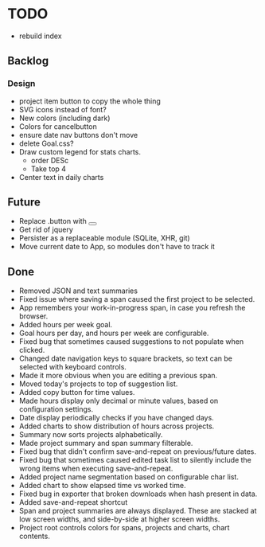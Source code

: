 # TODO

* rebuild index

## Backlog

### Design

* project item button to copy the whole thing
* SVG icons instead of font?
* New colors (including dark)
* Colors for cancelbutton
* ensure date nav buttons don't move
* delete Goal.css?
* Draw custom legend for stats charts.
  * order DESc
  * Take top 4
* Center text in daily charts

## Future

* Replace .button with <button>
* Get rid of jquery
* Persister as a replaceable module (SQLite, XHR, git)
* Move current date to App, so modules don't have to track it

## Done

* Removed JSON and text summaries
* Fixed issue where saving a span caused the first project to be selected.
* App remembers your work-in-progress span, in case you refresh the browser.
* Added hours per week goal.
* Goal hours per day, and hours per week are configurable.
* Fixed bug that sometimes caused suggestions to not populate when clicked.
* Changed date navigation keys to square brackets, so text can be selected with keyboard controls.
* Made it more obvious when you are editing a previous span.
* Moved today's projects to top of suggestion list.
* Added copy button for time values.
* Made hours display only decimal or minute values, based on configuration settings.
* Date display periodically checks if you have changed days.
* Added charts to show distribution of hours across projects.
* Summary now sorts projects alphabetically.
* Made project summary and span summary filterable.
* Fixed bug that didn't confirm save-and-repeat on previous/future dates.
* Fixed bug that sometimes caused edited task list to silently include the wrong items when executing save-and-repeat.
* Added project name segmentation based on configurable char list.
* Added chart to show elapsed time vs worked time.
* Fixed bug in exporter that broken downloads when hash present in data.
* Added save-and-repeat shortcut
* Span and project summaries are always displayed.  These are stacked at low screen widths, and side-by-side at higher screen widths.
* Project root controls colors for spans, projects and charts, chart contents.